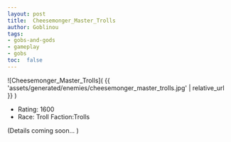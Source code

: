 ```yaml
---
layout: post
title:  Cheesemonger_Master_Trolls
author: Goblinou
tags:
- gobs-and-gods
- gameplay
- gobs
toc:  false
---
```


![Cheesemonger_Master_Trolls]( {{ 'assets/generated/enemies/cheesemonger_master_trolls.jpg' | relative_url }} )
- Rating: 1600
- Race: Troll  Faction:Trolls

(Details coming soon... )
